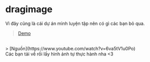 # dragimage
Vì đây cũng là cái dự án mình luyện tập nên có gì các bạn bỏ qua. 
> [Demo](https://tusgino.github.io/dragimage/)
<br>
> [Nguồn](https://www.youtube.com/watch?v=6va5tV1u0Po)
<br>
Các bạn tải về rồi lấy hình ảnh tự thực hành nha &lt;3
